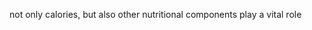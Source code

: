 <!-- .slide: data-transition="slide" -->

not only calories, but also other nutritional components play a vital role